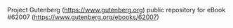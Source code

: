 Project Gutenberg (https://www.gutenberg.org) public repository for eBook #62007 (https://www.gutenberg.org/ebooks/62007)

